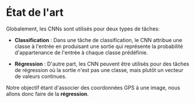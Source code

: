 # État de l'art

Globalement, les CNNs sont utilisés pour deux types de tâches:

- **Classification** : Dans une tâche de classification, le CNN attribue une classe à l'entrée en produisant une sortie qui représente la probabilité d'appartenance de l'entrée à chaque classe prédéfinie.

- **Régression** : D'autre part, les CNN peuvent être utilisés pour des tâches de régression où la sortie n'est pas une classe, mais plutôt un vecteur de valeurs continues.

Notre objectif étant d'associer des coordonnées GPS à une image, nous allons donc faire de la **régression**.